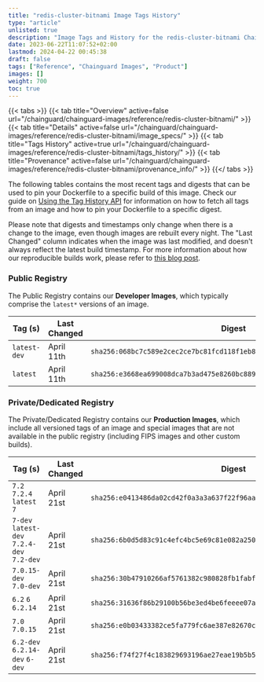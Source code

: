 ```yaml
---
title: "redis-cluster-bitnami Image Tags History"
type: "article"
unlisted: true
description: "Image Tags and History for the redis-cluster-bitnami Chainguard Image"
date: 2023-06-22T11:07:52+02:00
lastmod: 2024-04-22 00:45:38
draft: false
tags: ["Reference", "Chainguard Images", "Product"]
images: []
weight: 700
toc: true
---
```


{{< tabs >}}
{{< tab title="Overview" active=false url="/chainguard/chainguard-images/reference/redis-cluster-bitnami/" >}}
{{< tab title="Details" active=false url="/chainguard/chainguard-images/reference/redis-cluster-bitnami/image_specs/" >}}
{{< tab title="Tags History" active=true url="/chainguard/chainguard-images/reference/redis-cluster-bitnami/tags_history/" >}}
{{< tab title="Provenance" active=false url="/chainguard/chainguard-images/reference/redis-cluster-bitnami/provenance_info/" >}}
{{</ tabs >}}

The following tables contains the most recent tags and digests that can be used to pin your Dockerfile to a specific build of this image. Check our guide on [Using the Tag History API](/chainguard/chainguard-images/using-the-tag-history-api/) for information on how to fetch all tags from an image and how to pin your Dockerfile to a specific digest.

Please note that digests and timestamps only change when there is a change to the image, even though images are rebuilt every night. The "Last Changed" column indicates when the image was last modified, and doesn't always reflect the latest build timestamp. For more information about how our reproducible builds work, please refer to [this blog post](https://www.chainguard.dev/unchained/reproducing-chainguards-reproducible-image-builds).

### Public Registry
The Public Registry contains our **Developer Images**, which typically comprise the `latest*` versions of an image.

| Tag (s)       | Last Changed | Digest                                                                    |
|---------------|--------------|---------------------------------------------------------------------------|
|  `latest-dev` | April 11th   | `sha256:068bc7c589e2cec2ce7bc81fcd118f1eb8e597cff5eb51b850d4d4f2921fa172` |
|  `latest`     | April 11th   | `sha256:e3668ea699008dca7b3ad475e8260bc88996a197903b71bf38d497351f90515b` |


### Private/Dedicated Registry
The Private/Dedicated Registry contains our **Production Images**, which include all versioned tags of an image and special images that are not available in the public registry (including FIPS images and other custom builds).

| Tag (s)                                     | Last Changed | Digest                                                                    |
|---------------------------------------------|--------------|---------------------------------------------------------------------------|
|  `7.2` `7.2.4` `latest` `7`                 | April 21st   | `sha256:e0413486da02cd42f0a3a3a637f22f96aaebf0b84fdac2eab16ec971751c9351` |
|  `7-dev` `latest-dev` `7.2.4-dev` `7.2-dev` | April 21st   | `sha256:6b0d5d83c91c4efc4bc5e69c81e082a250101272eaabc3ef947ca8f536c58773` |
|  `7.0.15-dev` `7.0-dev`                     | April 21st   | `sha256:30b47910266af5761382c980828fb1fabf656da97182a252812e52e4cb3d8a88` |
|  `6.2` `6` `6.2.14`                         | April 21st   | `sha256:31636f86b29100b56be3ed4be6feeee07a0163c38d34823c26f1d19cb1e172af` |
|  `7.0` `7.0.15`                             | April 21st   | `sha256:e0b03433382ce5fa779fc6ae387e82670ca856c289f1be659409f962531276dd` |
|  `6.2-dev` `6.2.14-dev` `6-dev`             | April 21st   | `sha256:f74f27f4c183829693196ae27eae19b5b53b9c2d31c716f34bc81316f2a49b4a` |

